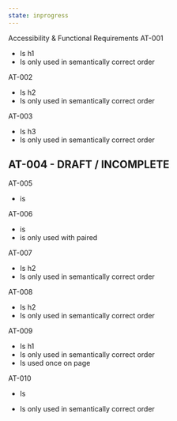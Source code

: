 ```yaml
---
state: inprogress
---
```


Accessibility & Functional Requirements
AT-001
- Is h1
- Is only used in semantically correct order


AT-002
- Is h2
- Is only used in semantically correct order

AT-003
- Is h3
- Is only used in semantically correct order

AT-004 - DRAFT / INCOMPLETE
- 

AT-005
- is <label>

AT-006
- is <figcaption>
- is only used with paired <figure>

AT-007
- Is h2
- Is only used in semantically correct order

AT-008
- Is h2
- Is only used in semantically correct order

AT-009
- Is h1
- Is only used in semantically correct order
- Is used once on page

AT-010
- Is <p>
- Is only used in semantically correct order